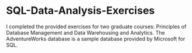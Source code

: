 # SQL-Data-Analysis-Exercises

I completed the provided exercises for two graduate courses: Principles of Database Management and Data Warehousing and Analytics. The AdventureWorks database is a sample database provided by Microsoft for SQL.

